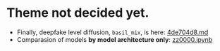 # Theme not decided yet. #

- Finally, deepfake level diffusion, `basil_mix`, is here: [4de704d8.md](4de704d8.md)
- Comparasion of models **by model architecture only**: [zz0000.ipynb](zz0000.ipynb)